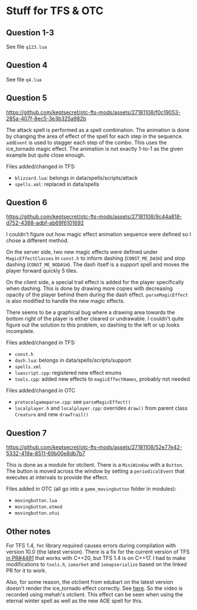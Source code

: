 # Stuff for TFS & OTC

## Question 1-3

See file `q123.lua`

## Question 4

See file `q4.lua`

## Question 5


https://github.com/keptsecret/otc-fts-mods/assets/27181108/f0c19053-285a-407f-8ec5-3e3b325a982b


The attack spell is performed as a spell combination.
The animation is done by changing the area of effect of the spell for each step in the sequence.
`addEvent` is used to stagger each step of the combo.
This uses the ice_tornado magic effect.
The animation is not exactly 1-to-1 as the given example but quite close enough.

Files added/changed in TFS:

* `blizzard.lua`: belongs in data/spells/scripts/attack
* `spells.xml`: replaced in data/spells

## Question 6


https://github.com/keptsecret/otc-fts-mods/assets/27181108/9c44a818-d752-4388-adbf-ab69f6101692


I couldn't figure out how magic effect animation sequence were defined so I chose a different method.

On the server side, two new magic effects were defined under `MagicEffectClasses` in `const.h` to inform dashing (`CONST_ME_DASH`) and stop dashing (`CONST_ME_NODASH`).
The dash itself is a support spell and moves the player forward quickly 5 tiles.

On the client side, a special trail effect is added for the player specifically when dashing.
This is done by drawing more copies with decreasing opacity of the player behind them during the dash effect.
`parseMagicEffect` is also modified to handle the new magic effects.

There seems to be a graphical bug where a drawing area towards the bottom right of the player is either cleared or undrawable.
I couldn't quite figure out the solution to this problem, so dashing to the left or up looks incomplete.

Files added/changed in TFS:

* `const.h`
* `dash.lua`: belongs in data/spells/scripts/support
* `spells.xml`
* `luascript.cpp`: registered new effect enums
* `tools.cpp`: added new effects to `magicEffectNames`, probably not needed

Files added/changed in OTC

* `protocolgameparse.cpp`: see `parseMagicEffect()`
* `localplayer.h` and `localplayer.cpp`: overrides `draw()` from parent class `Creature` and new `drawTrail()`

## Question 7


https://github.com/keptsecret/otc-fts-mods/assets/27181108/52e77e42-5332-419a-8511-69b00e8db7b7


This is done as a module for otclient.
There is a `MiniWindow` with a `Button`.
The button is moved across the window by setting a `periodicalEvent` that executes at intervals to provide the effect.

Files added in OTC (all go into a `game_movingbutton` folder in modules):

* `movingbutton.lua`
* `movingbutton.otmod`
* `movingbutton.otui`

## Other notes

For TFS 1.4, `fmt` library required causes errors during compilation with version 10.0 (the latest version).
There is a fix for the current version of TFS [in PR#4491](https://github.com/otland/forgottenserver/pull/4491) that works with C++20, but TFS 1.4 is on C++17.
I had to make modifications to `tools.h`, `iomarket` and `iomapserialize` based on the linked PR for it to work.

Also, for some reason, the otclient from edubart on the latest version doesn't render the ice_tornado effect correctly. See [here](https://otland.net/threads/issue-on-the-animation-of-eternal-winter.281595/).
So the video is recorded using mehah's otclient.
This effect can be seen when using the eternal winter spell as well as the new AOE spell for this.
